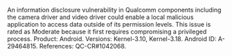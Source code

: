 An information disclosure vulnerability in Qualcomm components including the camera driver and video driver could enable a local malicious application to access data outside of its permission levels. This issue is rated as Moderate because it first requires compromising a privileged process. Product: Android. Versions: Kernel-3.10, Kernel-3.18. Android ID: A-29464815. References: QC-CR#1042068.